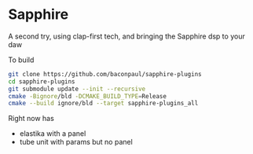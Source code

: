 # Sapphire

A second try, using clap-first tech, and bringing
the Sapphire dsp to your daw

To build

```bash
git clone https://github.com/baconpaul/sapphire-plugins
cd sapphire-plugins
git submodule update --init --recursive
cmake -Bignore/bld -DCMAKE_BUILD_TYPE=Release
cmake --build ignore/bld --target sapphire-plugins_all
```

Right now has

- elastika with a panel
- tube unit with params but no panel